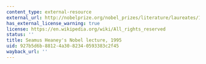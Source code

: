 ```yaml
---
content_type: external-resource
external_url: http://nobelprize.org/nobel_prizes/literature/laureates/1995/heaney-lecture.html
has_external_license_warning: true
license: https://en.wikipedia.org/wiki/All_rights_reserved
status: ''
title: Seamus Heaney's Nobel lecture, 1995
uid: 927b5d6b-8812-4a30-8234-0593383c2f45
wayback_url: ''
---
```

